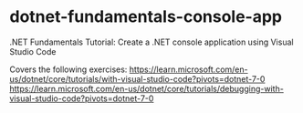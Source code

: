 # dotnet-fundamentals-console-app
.NET Fundamentals Tutorial: Create a .NET console application using Visual Studio Code

Covers the following exercises:
https://learn.microsoft.com/en-us/dotnet/core/tutorials/with-visual-studio-code?pivots=dotnet-7-0
https://learn.microsoft.com/en-us/dotnet/core/tutorials/debugging-with-visual-studio-code?pivots=dotnet-7-0
